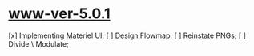 # www-ver-5.0.1

[x] Implementing Materiel UI;
[ ] Design Flowmap;
[ ] Reinstate PNGs;
[ ] Divide \ Modulate;
